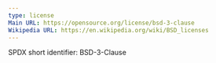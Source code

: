 ```yaml
---
type: license
Main URL: https://opensource.org/license/bsd-3-clause
Wikipedia URL: https://en.wikipedia.org/wiki/BSD_licenses
---
```

SPDX short identifier: BSD-3-Clause